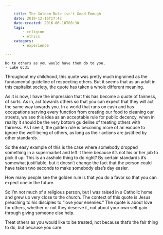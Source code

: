 ```yaml
---

    title: The Golden Rule isn't Good Enough
    date: 2019-12-16T17:42
    date-created: 2016-06-10T08:30
    tags:
        - religion
        - ethics
    category:
        - experience

---
```


    Do to others as you would have them do to you.
    - Luke 6:31

Throughout my childhood, this quote was pretty much ingrained as the fundamental guideline of respecting others. But it seems that as an adult in this capitalist society, the quote has taken a whole different meaning.

As it is now, I have the impression that this has become a quote of fairness, of sorts. As in, act towards others so that you can expect that they will act the same way towards you. In a world that runs on cash and has occupations serving every function from creating our food to cleaning our streets, we see this idea as an acceptable rule for public decency, when in reality it should be the very bottom guideline of treating others with fairness. As I see it, the golden rule is becoming more of an excuse to ignore the well-being of others, as long as their actions are justified by other standards.

So the easy example of this is the case where somebody dropped something in a supermarket and left it there because it’s not his or her job to pick it up. This is an asshole thing to do right? By certain standards it’s somewhat justifiable, but it doesn’t change the fact that the person could have taken two seconds to make somebody else’s day easier.

How many people see the golden rule is that you do a favor so that you can expect one in the future.

So I’m not much of a religious person, but I was raised in a Catholic home and grew up very close to the church. The context of this quote is Jesus preaching to his disciples to “love your enemies.” The quote is about love for others, whether or not they deserve it, not about your own self gain through giving someone else help.

Treat others as you would like to be treated, not because that’s the fair thing to do, but because you care.
